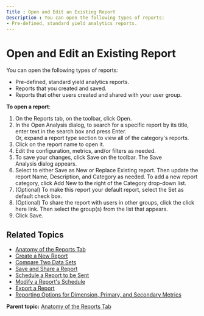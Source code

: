 ```yaml
---
Title : Open and Edit an Existing Report
Description : You can open the following types of reports:
- Pre-defined, standard yield analytics reports.
---
```



# Open and Edit an Existing Report



You can open the following types of reports:

- Pre-defined, standard yield analytics reports.
- Reports that you created and saved.
- Reports that other users created and shared with your user group.

**To open a report**:

1.  On the Reports tab, on the
    toolbar, click Open.
2.  In the Open Analysis dialog, to search for a specific report by its
    title, enter text in the search box and press
    Enter.  
    Or, expand a report type section to view all of the category's
    reports.
3.  Click on the report name to open it.
4.  Edit the configuration, metrics, and/or filters as needed.
5.  To save your changes,
    click Save on the toolbar.
    The Save Analysis dialog appears.
6.  Select to either Save as New or Replace
    Existing report. Then update the report Name, Description,
    and Category as needed. To add a new report category,
    click Add New to the right of
    the Category drop-down list.
7.  (Optional) To make this report your default report, select the Set
    as default check box.
8.  (Optional) To share the report with users in other groups, click
    the click here link. Then select the group(s) from the list that
    appears.
9.  Click Save.

<div id="ID-00001737__section_ez5_jx3_nwb" >

## Related Topics

- <a href="anatomy-of-the-reports-tab.html" class="xref">Anatomy of the
  Reports Tab</a>
- <a href="create-a-new-report.html" class="xref">Create a New Report</a>
- <a href="compare-two-data-sets.html" class="xref">Compare Two Data
  Sets</a>
- <a href="save-and-share-a-report.html" class="xref">Save and Share a
  Report</a>
- <a href="schedule-a-report-to-be-sent.html" class="xref">Schedule a
  Report to be Sent</a>
- <a href="modify-a-report-s-schedule.html" class="xref">Modify a Report's
  Schedule</a>
- <a href="export-a-report.html" class="xref">Export a Report</a>
- <a
  href="reporting-options-for-dimension-primary-and-secondary-metrics.html"
  class="xref">Reporting Options for Dimension, Primary, and Secondary
  Metrics</a>  
    





<div class="familylinks">

<div class="parentlink">

**Parent topic:**
<a href="../topics/anatomy-of-the-reports-tab.html" class="link">Anatomy
of the Reports Tab</a>






